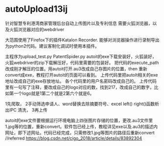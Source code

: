 # autoUpload13ij
针对智慧专利港湾商家管理后台自动上传图片以及专利信息
需要火狐浏览器，以及火狐浏览器对应的webdriver



大范围使用了Firefox下的插件Katalon Recorder. 能够对浏览器操作进行录制导出为python2代码。建议客制化调试时使用本插件。


主程序为upload_test.py  PatentSpider.py
autoit的exe下载安装好，火狐装好，火狐webdriver的zip下载解压好，代码里需要的包装好。
把代码的execute_path改成刚才解压的位置。用autoit打开.au3改成自己存图片的位置，then 重新convert成exe，教程打开autoit的页面可以看到。
上传代码里把autoIt相关的exe地址改成自己的exe存放地址。
各个代码里的用户名密码改成自己的。
上传代码里有一句写了注释，要改成自己的logo对应的数，找到217，改成自己的数字，比如第一个logo就是1第二个就是2第六个就是6。








1先爬取，
2手动筛选申请人、word替换去除摘要符号、excel left() right()函数析出IPC 清洗，
3再上传

autoit的exe文件要根据运行环境电脑上四张图片存储的位置，更改.au3文件里1.jpg等的位置，重新convert。软件包已经上传，教程详见exe以及.au3的描述内网址，即下述网址。代码已经完成，只需修改1.jpg等图片的路径后重新convert
//referred    https://blog.csdn.net/cigo_2018/article/details/83892304
